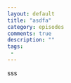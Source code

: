 ```yaml
---
layout: default
title: "asdfa"
category: episodes
comments: true
description: ""
tags:
 -
---
```


sss
